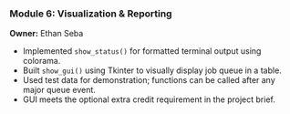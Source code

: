 ### Module 6: Visualization & Reporting
**Owner:** Ethan Seba

- Implemented `show_status()` for formatted terminal output using colorama.
- Built `show_gui()` using Tkinter to visually display job queue in a table.
- Used test data for demonstration; functions can be called after any major queue event.
- GUI meets the optional extra credit requirement in the project brief.